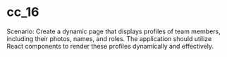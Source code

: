 # cc_16
Scenario: Create a dynamic page that displays profiles of team members, including their photos, names, and roles. The application should utilize React components to render these profiles dynamically and effectively.
